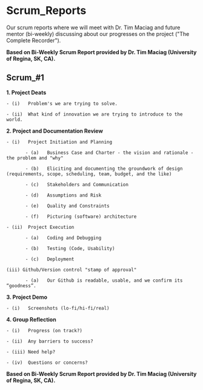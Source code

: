 # Scrum_Reports
Our scrum reports where we will meet with Dr. Tim Maciag and future mentor (bi-weekly) discussing about our progresses on the project ("The Complete Recorder").

__Based on Bi-Weekly Scrum Report provided by Dr. Tim Maciag (University of Regina, SK, CA).__

## Scrum_#1
**1.  Project Deats**
    
    - (i)   Problem's we are trying to solve.
    
    - (ii)  What kind of innovation we are trying to introduce to the world.
    
**2.  Project and Documentation Review**
    
    - (i)   Project Initiation and Planning
    
           - (a)   Business Case and Charter - the vision and rationale - the problem and "why"
           
           - (b)   Eliciting and documenting the groundwork of design (requirements, scope, scheduling, team, budget, and the like)
           
           - (c)   Stakeholders and Communication
           
           - (d)   Assumptions and Risk
           
           - (e)   Quality and Constraints
           
           - (f)   Picturing (software) architecture
    
    - (ii)  Project Execution
    
           - (a)   Coding and Debugging
           
           - (b)   Testing (Code, Usability)
           
           - (c)   Deployment
    
    (iii) Github/Version control "stamp of approval"
    
           - (a)   Our Github is readable, usable, and we confirm its “goodness”.
          
**3.  Project Demo**
    
    - (i)   Screenshots (lo-fi/hi-fi/real)

**4.  Group Reflection**
    
    - (i)   Progress (on track?)
    
    - (ii)  Any barriers to success?
    
    - (iii) Need help?
    
    - (iv)  Questions or concerns?
    
__Based on Bi-Weekly Scrum Report provided by Dr. Tim Maciag (University of Regina, SK, CA).__

